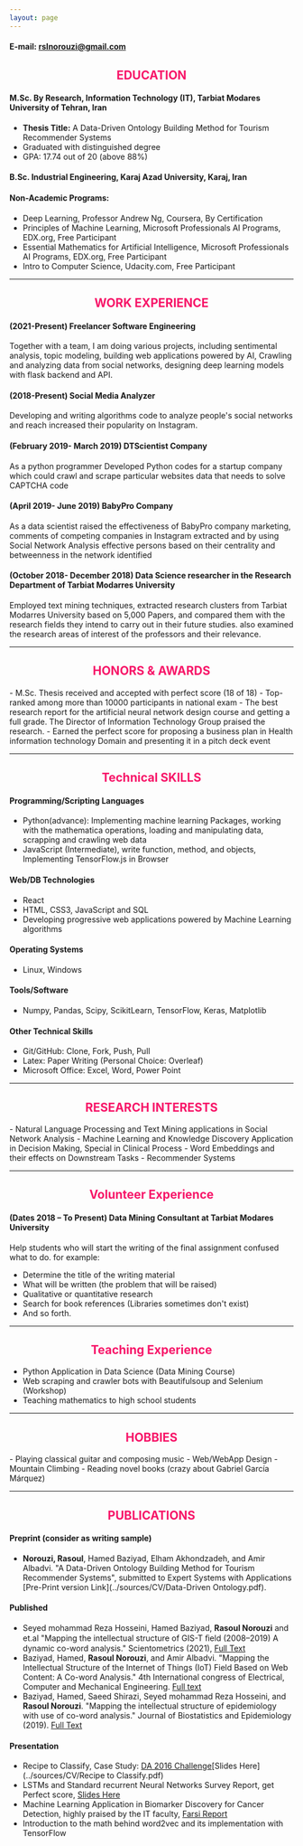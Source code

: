 ```yaml
---
layout: page 
---
```

#### E-mail: rslnorouzi@gmail.com

<h2 style="color:rgb(247, 22, 105);text-align:center;"> EDUCATION </h2>

#### M.Sc. By Research, Information Technology (IT), Tarbiat Modares University of Tehran, Iran 
- **Thesis Title:** A Data-Driven Ontology Building Method for Tourism Recommender Systems
- Graduated with distinguished degree 
- GPA: 17.74 out of 20 (above 88%) 

#### B.Sc. Industrial Engineering, Karaj Azad University, Karaj, Iran

#### Non-Academic Programs:
- Deep Learning, Professor Andrew Ng, Coursera, By Certification
- Principles of Machine Learning, Microsoft Professionals AI Programs, EDX.org, Free Participant
- Essential Mathematics for Artificial Intelligence, Microsoft Professionals AI Programs, EDX.org, Free Participant
- Intro to Computer Science, Udacity.com, Free Participant 

------------
<h2 style="color:rgb(247, 22, 105);text-align:center;"> WORK EXPERIENCE </h2>

#### (2021-Present) Freelancer Software Engineering
Together with a team, I am doing various projects, including sentimental analysis, topic modeling, building web applications powered by AI, Crawling and analyzing data from social networks, designing deep learning models with flask backend and API.
#### (2018-Present) Social Media Analyzer
Developing and writing algorithms code to analyze people's social networks and reach increased their popularity on Instagram.
#### (February 2019- March 2019) DTScientist Company
As a python programmer Developed Python codes for a startup company which could crawl and scrape particular websites data that needs to solve CAPTCHA code
#### (April 2019- June 2019) BabyPro Company
As a data scientist raised the effectiveness of BabyPro company marketing, comments of competing companies in Instagram extracted and by using Social Network Analysis effective persons based on their centrality and betweenness in the network identified
#### (October 2018- December 2018) Data Science researcher in the Research Department of Tarbiat Modarres University
Employed text mining techniques, extracted research clusters from Tarbiat Modarres University based on 5,000 Papers, and compared them with the research fields they intend to carry out in their future studies. also examined the research areas of interest of the professors and their relevance.

------------
<h2 style="color:rgb(247, 22, 105);text-align:center;"> HONORS & AWARDS </h2>
- M.Sc. Thesis received and accepted with perfect score (18 of 18)
- Top-ranked among more than 10000 participants in national exam
- The best research report for the artificial neural network design course and getting a full grade. The Director of Information Technology Group praised the research.
- Earned the perfect score for proposing a business plan in Health information technology Domain and presenting it in a pitch deck event

------------
<h2 style="color:rgb(247, 22, 105);text-align:center;"> Technical SKILLS </h2>

#### Programming/Scripting Languages
- Python(advance): Implementing machine learning Packages, working with the mathematica operations, loading and manipulating data, scrapping and crawling web data
- JavaScript (Intermediate), write function, method, and objects, Implementing TensorFlow.js in Browser
#### Web/DB Technologies
- React
- HTML, CSS3, JavaScript and SQL
- Developing progressive web applications powered by Machine Learning algorithms
#### Operating Systems
- Linux, Windows
#### Tools/Software
- Numpy, Pandas, Scipy, ScikitLearn, TensorFlow, Keras, Matplotlib
#### Other Technical Skills
- Git/GitHub: Clone, Fork, Push, Pull 
- Latex: Paper Writing (Personal Choice: Overleaf)
- Microsoft Office: Excel, Word, Power Point

------------
<h2 style="color:rgb(247, 22, 105);text-align:center;"> RESEARCH INTERESTS </h2>
- Natural Language Processing and Text Mining applications in Social Network Analysis
- Machine Learning and Knowledge Discovery Application in Decision Making, Special in Clinical Process
- Word Embeddings and their effects on Downstream Tasks 
- Recommender Systems 

------------
<h2 style="color:rgb(247, 22, 105);text-align:center;"> Volunteer Experience </h2>

#### (Dates 2018 – To Present) Data Mining Consultant at Tarbiat Modares University
Help students who will start the writing of the final assignment confused what to do. for example:
- Determine the title of the writing material
- What will be written (the problem that will be raised)
- Qualitative or quantitative research
- Search for book references (Libraries sometimes don't exist)
- And so forth.

------------
<h2 style="color:rgb(247, 22, 105);text-align:center;"> Teaching Experience </h2>

- Python Application in Data Science (Data Mining Course)
- Web scraping and crawler bots with Beautifulsoup and Selenium (Workshop)
- Teaching mathematics to high school students  

------------
<h2 style="color:rgb(247, 22, 105);text-align:center;"> HOBBIES </h2>
- Playing classical guitar and composing music
- Web/WebApp Design 
- Mountain Climbing
- Reading novel books (crazy about Gabriel García Márquez)

------------
<h2 style="color:rgb(247, 22, 105);text-align:center;"> PUBLICATIONS </h2>

#### Preprint (consider as writing sample)
- **Norouzi, Rasoul**, Hamed Baziyad, Elham Akhondzadeh, and Amir Albadvi. "A Data-Driven Ontology Building Method for Tourism Recommender Systems", submitted to Expert Systems with Applications [Pre-Print version Link](../sources/CV/Data-Driven Ontology.pdf).

#### Published
- Seyed mohammad Reza Hosseini, Hamed Baziyad, **Rasoul Norouzi** and et.al "Mapping the 	intellectual structure of GIS-T ﬁeld (2008–2019) A dynamic co-word analysis." Scientometrics (2021), [Full Text](https://link.springer.com/article/10.1007%2Fs11192-020-03840-8)
- Baziyad, Hamed, **Rasoul Norouzi**, and Amir Albadvi. "Mapping the Intellectual Structure of the Internet of Things (IoT) Field Based on Web Content: A Co-word Analysis." 4th International congress of Electrical, Computer and Mechanical Engineering. [Full text](https://www.researchgate.net/publication/343787997_Mapping_the_intellectual_structure_of_the_Internet_of_Things_IoT_field_based_on_web_content_a_co-word_analysis)
- Baziyad, Hamed, Saeed Shirazi, Seyed mohammad Reza Hosseini, and **Rasoul Norouzi**. "Mapping the intellectual structure of epidemiology with use of co-word analysis." Journal of Biostatistics and Epidemiology (2019). [Full Text](https://publish.kne-publishing.com/index.php/jbe/article/view/3618)

#### Presentation
- Recipe to Classify, Case Study: [DA 2016 Challenge](https://people.dsv.su.se/~isak-kar/IDA2016Challenge.txt)[Slides Here](../sources/CV/Recipe to Classify.pdf)
- LSTMs and Standard recurrent Neural Networks Survey Report, get Perfect score, [Slides Here](../sources/CV/lstm.pdf)
- Machine Learning Application in Biomarker Discovery for Cancer Detection, highly praised by the IT faculty, [Farsi Report](../sources/CV/9566221008seminarReport.pdf)
- Introduction to the math behind word2vec and its implementation with TensorFlow


